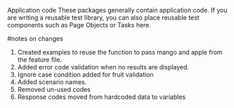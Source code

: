 Application code
These packages generally contain application code. If you are writing a reusable test library, you can also place reusable test components such as Page Objects or Tasks here.

#notes on changes
1.	Created examples to reuse the function to pass mango and apple from the feature file.
2.	Added error code validation when no results are displayed.
3.	Ignore case condition added for fruit validation
4.	Added scenario names.
5.	Removed un-used codes
6.	Response codes moved from hardcoded data to variables
